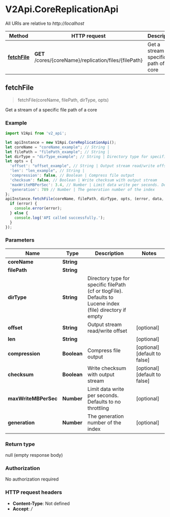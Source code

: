 # V2Api.CoreReplicationApi

All URIs are relative to *http://localhost*

Method | HTTP request | Description
------------- | ------------- | -------------
[**fetchFile**](CoreReplicationApi.md#fetchFile) | **GET** /cores/{coreName}/replication/files/{filePath} | Get a stream of a specific file path of a core



## fetchFile

> fetchFile(coreName, filePath, dirType, opts)

Get a stream of a specific file path of a core

### Example

```javascript
import V2Api from 'v2_api';

let apiInstance = new V2Api.CoreReplicationApi();
let coreName = "coreName_example"; // String | 
let filePath = "filePath_example"; // String | 
let dirType = "dirType_example"; // String | Directory type for specific filePath (cf or tlogFile). Defaults to Lucene index (file) directory if empty
let opts = {
  'offset': "offset_example", // String | Output stream read/write offset
  'len': "len_example", // String | 
  'compression': false, // Boolean | Compress file output
  'checksum': false, // Boolean | Write checksum with output stream
  'maxWriteMBPerSec': 3.4, // Number | Limit data write per seconds. Defaults to no throttling
  'generation': 789 // Number | The generation number of the index
};
apiInstance.fetchFile(coreName, filePath, dirType, opts, (error, data, response) => {
  if (error) {
    console.error(error);
  } else {
    console.log('API called successfully.');
  }
});
```

### Parameters


Name | Type | Description  | Notes
------------- | ------------- | ------------- | -------------
 **coreName** | **String**|  | 
 **filePath** | **String**|  | 
 **dirType** | **String**| Directory type for specific filePath (cf or tlogFile). Defaults to Lucene index (file) directory if empty | 
 **offset** | **String**| Output stream read/write offset | [optional] 
 **len** | **String**|  | [optional] 
 **compression** | **Boolean**| Compress file output | [optional] [default to false]
 **checksum** | **Boolean**| Write checksum with output stream | [optional] [default to false]
 **maxWriteMBPerSec** | **Number**| Limit data write per seconds. Defaults to no throttling | [optional] 
 **generation** | **Number**| The generation number of the index | [optional] 

### Return type

null (empty response body)

### Authorization

No authorization required

### HTTP request headers

- **Content-Type**: Not defined
- **Accept**: */*

